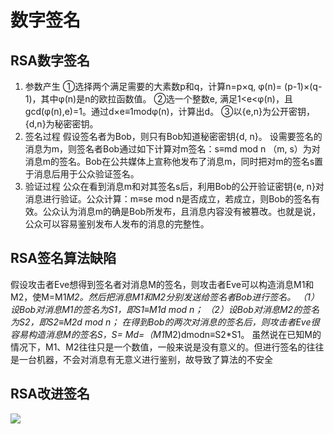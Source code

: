 # 数字签名
## RSA数字签名
1. 参数产生
①选择两个满足需要的大素数p和q，计算n=p×q, φ(n)= (p-1)×(q-1)，其中φ(n)是n的欧拉函数值。
    ②选一个整数e, 满足1<e<φ(n)，且gcd(φ(n),e)=1。通过d×e≡1modφ(n)，计算出d。
③以{e,n}为公开密钥，{d,n}为秘密密钥。
2. 签名过程
假设签名者为Bob，则只有Bob知道秘密密钥{d, n}。
设需要签名的消息为m，则签名者Bob通过如下计算对m签名：s≡md mod n
（m, s）为对消息m的签名。Bob在公共媒体上宣称他发布了消息m，同时把对m的签名s置于消息后用于公众验证签名。
3. 验证过程
公众在看到消息m和对其签名s后，利用Bob的公开验证密钥{e, n}对消息进行验证。公众计算：m≡se mod n是否成立，若成立，则Bob的签名有效。公众认为消息m的确是Bob所发布，且消息内容没有被篡改。也就是说，公众可以容易鉴别发布人发布的消息的完整性。

## RSA签名算法缺陷
假设攻击者Eve想得到签名者对消息M的签名，则攻击者Eve可以构造消息M1和M2，使M=M1*M2。然后把消息M1和M2分别发送给签名者Bob进行签名。
（1）设Bob对消息M1的签名为S1，即S1≡M1d mod n；
（2）设Bob对消息M2的签名为S2，即S2≡M2d mod n；
在得到Bob的两次对消息的签名后，则攻击者Eve很容易构造消息M的签名S，S= Md=（M1*M2)dmodn≡S2*S1。
虽然说在已知M的情况下，M1、M2往往只是一个数值，一般来说是没有意义的。但进行签名的往往是一台机器，不会对消息有无意义进行鉴别，故导致了算法的不安全
## RSA改进签名
![](https://gitee.com/guuest/images/raw/master/img/20210617205005.png)
